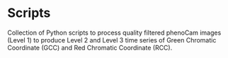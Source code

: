 # Scripts

Collection of Python scripts to process quality filtered phenoCam images (Level 1) to produce Level 2 and Level 3 time series of Green Chromatic Coordinate (GCC) and Red Chromatic Coordinate (RCC). 
